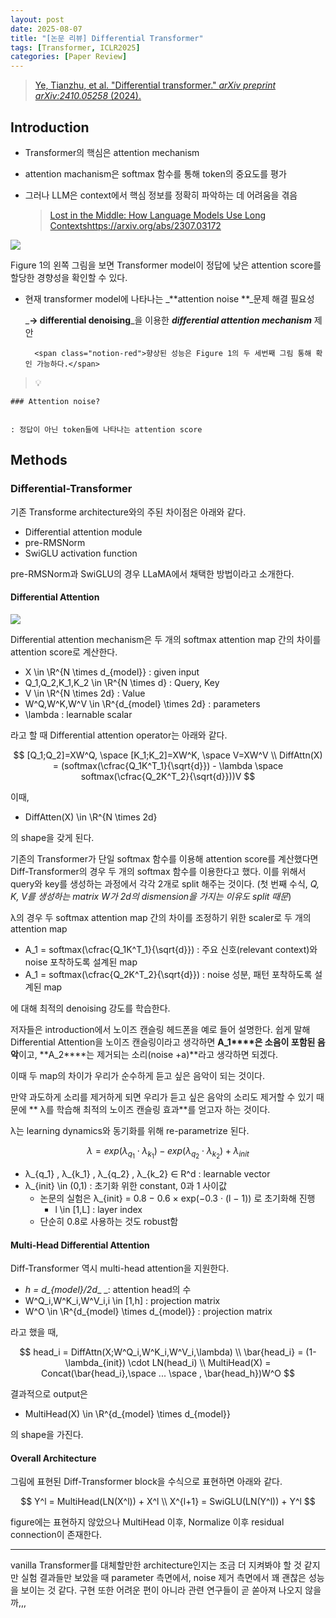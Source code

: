 ```yaml
---
layout: post
date: 2025-08-07
title: "[논문 리뷰] Differential Transformer"
tags: [Transformer, ICLR2025]
categories: [Paper Review]
---
```


> [Ye, Tianzhu, et al. "Differential transformer." ](https://arxiv.org/abs/2410.05258)[_arXiv preprint arXiv:2410.05258_](https://arxiv.org/abs/2410.05258)[ (2024).](https://arxiv.org/abs/2410.05258)



## Introduction

- Transformer의 핵심은 attention mechanism
- attention machanism은 softmax 함수를 통해 token의 중요도를 평가
- 그러나 LLM은 context에서 핵심 정보를 정확히 파악하는 데 어려움을 겪음

	> [Lost in the Middle: How Language Models Use Long Contextshttps://arxiv.org/abs/2307.03172](https://arxiv.org/abs/2307.03172)


![](https://prod-files-secure.s3.us-west-2.amazonaws.com/542b861c-36a8-4051-84e5-8804b6728dba/9083ea56-691a-4752-ae26-47f403431ac8/image.png?X-Amz-Algorithm=AWS4-HMAC-SHA256&X-Amz-Content-Sha256=UNSIGNED-PAYLOAD&X-Amz-Credential=ASIAZI2LB466USFDYP3J%2F20250828%2Fus-west-2%2Fs3%2Faws4_request&X-Amz-Date=20250828T080109Z&X-Amz-Expires=3600&X-Amz-Security-Token=IQoJb3JpZ2luX2VjEEgaCXVzLXdlc3QtMiJHMEUCIHOd80haKpXLRoLM7M4bn%2BfZYOmiKWGYNRmLsSrPmgEBAiEA977lQY%2FjLc%2F%2F7GymRobHayqzglVGE%2FldX106JAo4sDoqiAQIof%2F%2F%2F%2F%2F%2F%2F%2F%2F%2FARAAGgw2Mzc0MjMxODM4MDUiDGFFLXkHhclZ1bhi2CrcA4azplNpmHY2lw6KUI8TtAeE2BfyikJO1tPQEj01irV7lCGiLixaA1KammTI19i5Yq8g5BTKZezy0cueCdh0K4hJUOR6AmKn38jBGBQUy7iOjbjuJO8YZU5JvRogr9d9VChM%2Ff4JKS4sssLEGfNtzd4kGBEy91NUeiNwTWXQqmtYwPDZcISE4Ouy3L8NieQ9I3C6f7aBpqu%2BQiIOlaGZl9B51BJUpjYSyV6vFWvB%2BglQbtMFrlj%2FKuQgU6dQzoViKlYWQCzmnod2J3Hnuo7TvP1KDQneQybACGK9mcoyw1J1Mv2RL6cZtvMhABniCPdwnbWzK32SNbTI%2Ben4ApvEnCqoAdOKdq0K2F6FG1NvznQzS9R49M%2B4CSiB8qvZ666Ps%2B6DUl%2BC%2BuHKwx0hVJYY3j4DixcQLGyvi2PUW1B4%2FH9oIHzCdAK2owc3FfYnK23ccWa1e7NTKr99nwar071QOxn32%2BZ%2FMVXo4g9RK0EzHiEsTX5oSNl%2FA%2FuZ9Z2c7XkBKvrX2OQhSz35rHYhe642Ytc4xoStYPshmUeS%2BpEqFwjjZMbu1dWqC3VQcxzUCxfQ7IFbk49CKykZdj%2Bm7lQutpfhum0US%2FM6GlmNW1bhjgwxDNtLCzrURtTngR6bMJmQwMUGOqUBZ7aRntgQOiW%2B%2B2Ct%2FvLv79V%2F8MuwWKb%2BsXizxV94Mg9HqDbYrGv7pNHH7QHVi0qi6f%2BZn4MvPjp%2B%2F%2BPceZ9p%2Fx4%2B6k8K%2BJElrJYc%2FOc60XJxzFFE3bLvZuOKNY59J93n9WBddOlYGZBE6JJfQgg0dkjEzs1al7A57U5M3x8wd1Ey2qtoFDXflrfey%2FvNFqkwp8Q1oTwqi9Ka8%2F0gdZMkNDI8bTBy&X-Amz-Signature=2d8eaa2fec741c196783042aa709c17cb62ace9ad4e8f95e4646d698688d219a&X-Amz-SignedHeaders=host&x-amz-checksum-mode=ENABLED&x-id=GetObject)


Figure 1의 왼쪽 그림을 보면 Transformer model이 정답에 낮은 attention score를 할당한 경향성을 확인할 수 있다.

- 현재 transformer model에 나타나는 _**attention noise **_문제 해결 필요성

	_**→ differential denoising**_을 이용한 _**differential attention mechanism**_ 제안


		<span class="notion-red">향상된 성능은 Figure 1의 두 세번째 그림 통해 확인 가능하다.</span>


> 💡 


	### Attention noise?


	: 정답이 아닌 token들에 나타나는 attention score



## Methods



### Differential-Transformer


기존 Transforme architecture와의 주된 차이점은 아래와 같다.

- Differential attention module
- pre-RMSNorm
- SwiGLU activation function

pre-RMSNorm과 SwiGLU의 경우 LLaMA에서 채택한 방법이라고 소개한다.



#### Differential Attention


![](https://prod-files-secure.s3.us-west-2.amazonaws.com/542b861c-36a8-4051-84e5-8804b6728dba/116d70b2-1963-4810-9167-f4c7d8a06e8f/image.png?X-Amz-Algorithm=AWS4-HMAC-SHA256&X-Amz-Content-Sha256=UNSIGNED-PAYLOAD&X-Amz-Credential=ASIAZI2LB466USFDYP3J%2F20250828%2Fus-west-2%2Fs3%2Faws4_request&X-Amz-Date=20250828T080109Z&X-Amz-Expires=3600&X-Amz-Security-Token=IQoJb3JpZ2luX2VjEEgaCXVzLXdlc3QtMiJHMEUCIHOd80haKpXLRoLM7M4bn%2BfZYOmiKWGYNRmLsSrPmgEBAiEA977lQY%2FjLc%2F%2F7GymRobHayqzglVGE%2FldX106JAo4sDoqiAQIof%2F%2F%2F%2F%2F%2F%2F%2F%2F%2FARAAGgw2Mzc0MjMxODM4MDUiDGFFLXkHhclZ1bhi2CrcA4azplNpmHY2lw6KUI8TtAeE2BfyikJO1tPQEj01irV7lCGiLixaA1KammTI19i5Yq8g5BTKZezy0cueCdh0K4hJUOR6AmKn38jBGBQUy7iOjbjuJO8YZU5JvRogr9d9VChM%2Ff4JKS4sssLEGfNtzd4kGBEy91NUeiNwTWXQqmtYwPDZcISE4Ouy3L8NieQ9I3C6f7aBpqu%2BQiIOlaGZl9B51BJUpjYSyV6vFWvB%2BglQbtMFrlj%2FKuQgU6dQzoViKlYWQCzmnod2J3Hnuo7TvP1KDQneQybACGK9mcoyw1J1Mv2RL6cZtvMhABniCPdwnbWzK32SNbTI%2Ben4ApvEnCqoAdOKdq0K2F6FG1NvznQzS9R49M%2B4CSiB8qvZ666Ps%2B6DUl%2BC%2BuHKwx0hVJYY3j4DixcQLGyvi2PUW1B4%2FH9oIHzCdAK2owc3FfYnK23ccWa1e7NTKr99nwar071QOxn32%2BZ%2FMVXo4g9RK0EzHiEsTX5oSNl%2FA%2FuZ9Z2c7XkBKvrX2OQhSz35rHYhe642Ytc4xoStYPshmUeS%2BpEqFwjjZMbu1dWqC3VQcxzUCxfQ7IFbk49CKykZdj%2Bm7lQutpfhum0US%2FM6GlmNW1bhjgwxDNtLCzrURtTngR6bMJmQwMUGOqUBZ7aRntgQOiW%2B%2B2Ct%2FvLv79V%2F8MuwWKb%2BsXizxV94Mg9HqDbYrGv7pNHH7QHVi0qi6f%2BZn4MvPjp%2B%2F%2BPceZ9p%2Fx4%2B6k8K%2BJElrJYc%2FOc60XJxzFFE3bLvZuOKNY59J93n9WBddOlYGZBE6JJfQgg0dkjEzs1al7A57U5M3x8wd1Ey2qtoFDXflrfey%2FvNFqkwp8Q1oTwqi9Ka8%2F0gdZMkNDI8bTBy&X-Amz-Signature=dd33945ace562962c9bc82a7ee06c0a82c924c9940c358dde4a683ea57f0fc6e&X-Amz-SignedHeaders=host&x-amz-checksum-mode=ENABLED&x-id=GetObject)


Differential attention mechanism은 두 개의 softmax attention map 간의 차이를 attention score로 계산한다.

- X \in \R^{N \times d\_{model}} : given input
- Q\_1,Q\_2,K\_1,K\_2 \in \R^{N \times d} : Query, Key
- V \in \R^{N \times 2d} : Value
- W^Q,W^K,W^V \in \R^{d\_{model} \times 2d} : parameters
- \lambda : learnable scalar

라고 할 때 Differential attention operator는 아래와 같다.


$$
[Q_1;Q_2]=XW^Q, \space [K_1;K_2]=XW^K, \space V=XW^V \\
DiffAttn(X) = (softmax(\cfrac{Q_1K^T_1}{\sqrt{d}}) - \lambda \space softmax(\cfrac{Q_2K^T_2}{\sqrt{d}}))V
$$


이때,

- DiffAtten(X) \in \R^{N \times 2d}

의 shape을 갖게 된다.


기존의 Transformer가 단일 softmax 함수를 이용해 attention score를 계산했다면 Diff-Transformer의 경우 두 개의 softmax 함수를 이용한다고 했다. 이를 위해서 query와 key를 생성하는 과정에서 각각 2개로 split 해주는 것이다. <span class="notion-red">(첫 번째 수식, </span><span class="notion-red">_Q, K, V를 생성하는 matrix W가 2d의 dismension을 가지는 이유도 split 때문_</span><span class="notion-red">)</span>


 λ의 경우 두 softmax attention map 간의 차이를 조정하기 위한 scaler로 두 개의 attention map

- A\_1 = softmax(\cfrac{Q\_1K^T\_1}{\sqrt{d}}) : 주요 신호(relevant context)와 noise 포착하도록 설계된 map
- A\_1 = softmax(\cfrac{Q\_2K^T\_2}{\sqrt{d}}) : noise 성분, 패턴 포착하도록 설계된 map 

에 대해 최적의 denoising 강도를 학습한다.


저자들은 introduction에서 노이즈 캔슬링 헤드폰을 예로 들어 설명한다. 쉽게 말해 Differential Attention을 노이즈 캔슬링이라고 생각하면 **A\_1****은 소음이 포함된 음악**이고, **A\_2****는 제거되는 소리(noise +a)**라고 생각하면 되겠다. 


이때 두 map의 차이가 우리가 순수하게 듣고 싶은 음악이 되는 것이다. 


만약 과도하게 소리를 제거하게 되면 우리가 듣고 싶은 음악의 소리도 제거할 수 있기 때문에 ** λ를 학습해 최적의 노이즈 캔슬링 효과**를 얻고자 하는 것이다.


λ는 learning dynamics와 동기화를 위해 re-parametrize 된다.


$$
\lambda = exp(\lambda_{q_1} \cdot \lambda_{k_1}) - exp(\lambda_{q_2} \cdot \lambda_{k_2}) + \lambda_{init}
$$

- λ\_{q\_1} , λ\_{k\_1} , λ\_{q\_2} , λ\_{k\_2} ∈ R^d : learnable vector
- λ\_{init} \in (0,1) : 초기화 위한 constant, 0과 1 사이값
	- 논문의 실험은 λ\_{init} = 0.8 − 0.6 × exp(−0.3 · (l − 1)) 로 초기화해 진행
		- l \in [1,L] : layer index
	- 단순히 0.8로 사용하는 것도 robust함


#### **Multi-Head Differential Attention**


Diff-Transformer 역시 multi-head attention을 지원한다.

- _h = d\_{model}/2d__ _: attention head의 수
- W^Q\_i,W^K\_i,W^V\_i,i \in [1,h] : projection matrix
- W^O \in \R^{d\_{model} \times d\_{model}} : projection matrix

라고 했을 때,


$$
head_i = DiffAttn(X;W^Q_i,W^K_i,W^V_i,\lambda) \\
\bar{head_i} = (1-\lambda_{init}) \cdot LN(head_i) \\
MultiHead(X) = Concat(\bar{head_i},\space ... \space , \bar{head_h})W^O
$$


결과적으로 output은

- MultiHead(X) \in \R^{d\_{model} \times d\_{model}}

의 shape을 가진다.



#### Overall Architecture


그림에 표현된 Diff-Transformer block을 수식으로 표현하면 아래와 같다.


$$
Y^l = MultiHead(LN(X^l)) + X^l \\
X^{l+1} = SwiGLU(LN(Y^l)) + Y^l
$$


figure에는 표현하지 않았으나 MultiHead 이후, Normalize 이후 residual connection이 존재한다.


---


vanilla Transformer를 대체할만한 architecture인지는 조금 더 지켜봐야 할 것 같지만 실험 결과들만 보았을 때 parameter 측면에서, noise 제거 측면에서 꽤 괜찮은 성능을 보이는 것 같다. 구현 또한 어려운 편이 아니라 관련 연구들이 곧 쏟아져 나오지 않을까,,,

